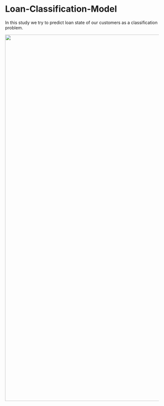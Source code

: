 # Loan-Classification-Model
In this study we try to predict loan state of our customers as a classification problem.

<center>
    <img src="https://miro.medium.com/max/1400/1*-MetoVHBJQjcbVhSEYBbvg.jpeg" width="1200" alt="cognitiveclass.ai logo"  />
</center>
